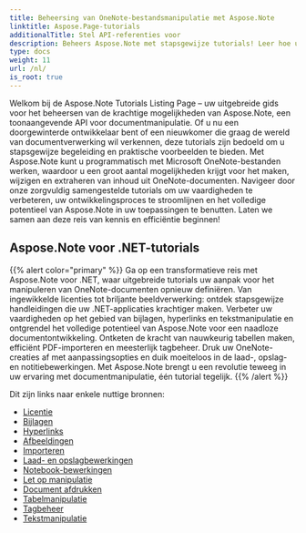 ```yaml
---
title: Beheersing van OneNote-bestandsmanipulatie met Aspose.Note
linktitle: Aspose.Page-tutorials
additionalTitle: Stel API-referenties voor
description: Beheers Aspose.Note met stapsgewijze tutorials! Leer hoe u OneNote-bestanden programmatisch kunt manipuleren voor een efficiënte documentverwerking.
type: docs
weight: 11
url: /nl/
is_root: true
---
```


Welkom bij de Aspose.Note Tutorials Listing Page – uw uitgebreide gids voor het beheersen van de krachtige mogelijkheden van Aspose.Note, een toonaangevende API voor documentmanipulatie. Of u nu een doorgewinterde ontwikkelaar bent of een nieuwkomer die graag de wereld van documentverwerking wil verkennen, deze tutorials zijn bedoeld om u stapsgewijze begeleiding en praktische voorbeelden te bieden. Met Aspose.Note kunt u programmatisch met Microsoft OneNote-bestanden werken, waardoor u een groot aantal mogelijkheden krijgt voor het maken, wijzigen en extraheren van inhoud uit OneNote-documenten. Navigeer door onze zorgvuldig samengestelde tutorials om uw vaardigheden te verbeteren, uw ontwikkelingsproces te stroomlijnen en het volledige potentieel van Aspose.Note in uw toepassingen te benutten. Laten we samen aan deze reis van kennis en efficiëntie beginnen!

## Aspose.Note voor .NET-tutorials
{{% alert color="primary" %}}
Ga op een transformatieve reis met Aspose.Note voor .NET, waar uitgebreide tutorials uw aanpak voor het manipuleren van OneNote-documenten opnieuw definiëren. Van ingewikkelde licenties tot briljante beeldverwerking: ontdek stapsgewijze handleidingen die uw .NET-applicaties krachtiger maken. Verbeter uw vaardigheden op het gebied van bijlagen, hyperlinks en tekstmanipulatie en ontgrendel het volledige potentieel van Aspose.Note voor een naadloze documentontwikkeling. Ontketen de kracht van nauwkeurig tabellen maken, efficiënt PDF-importeren en meesterlijk tagbeheer. Druk uw OneNote-creaties af met aanpassingsopties en duik moeiteloos in de laad-, opslag- en notitiebewerkingen. Met Aspose.Note brengt u een revolutie teweeg in uw ervaring met documentmanipulatie, één tutorial tegelijk.
{{% /alert %}}

Dit zijn links naar enkele nuttige bronnen:
 
- [Licentie](./net/licensing/)
- [Bijlagen](./net/attachments/)
- [Hyperlinks](./net/hyperlinks/)
- [Afbeeldingen](./net/images/)
- [Importeren](./net/import/)
- [Laad- en opslagbewerkingen](./net/loading-and-saving-operations/)
- [Notebook-bewerkingen](./net/notebook-operations/)
- [Let op manipulatie](./net/note-manipulation/)
- [Document afdrukken](./net/printing-document/)
- [Tabelmanipulatie](./net/table-manipulation/)
- [Tagbeheer](./net/tag-management/)
- [Tekstmanipulatie](./net/text-manipulation/)

